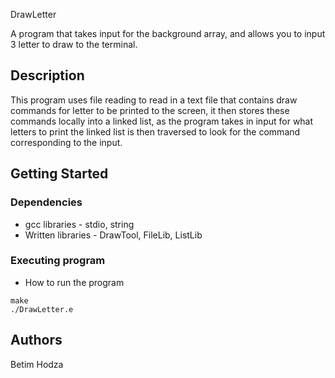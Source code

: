 DrawLetter

A program that takes input for the background array, and allows you to input 3 letter to draw to the terminal.

## Description

This program uses file reading to read in a text file that contains draw commands for letter to be printed to
the screen, it then stores these commands locally into a linked list, as the program takes in input for what
letters to print the linked list is then traversed to look for the command corresponding to the input.

## Getting Started

### Dependencies

* gcc libraries - stdio, string
* Written libraries - DrawTool, FileLib, ListLib

### Executing program

* How to run the program
```
make
./DrawLetter.e
```

## Authors

Betim Hodza
